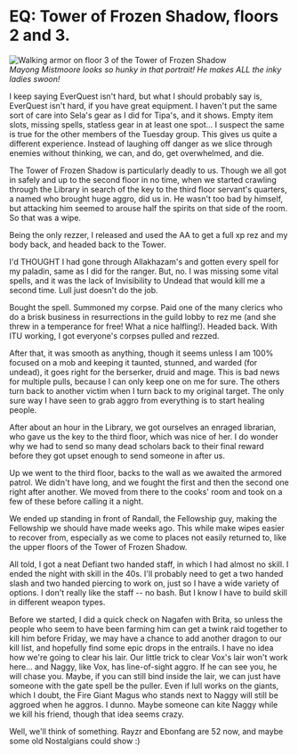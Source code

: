 # EQ: Tower of Frozen Shadow, floors 2 and 3.

![Walking armor on floor 3 of the Tower of Frozen Shadow](http://westkarana.com/wp-content/uploads/2008/07/eqgame-2008-07-15-22-00-20-56.jpg "eqgame-2008-07-15-22-00-20-56")  
*Mayong Mistmoore looks so hunky in that portrait! He makes ALL the inky ladies swoon!*

I keep saying EverQuest isn't hard, but what I should probably say is, EverQuest isn't hard, if you have great equipment. I haven't put the same sort of care into Sela's gear as I did for Tipa's, and it shows. Empty item slots, missing spells, statless gear in at least one spot... I suspect the same is true for the other members of the Tuesday group. This gives us quite a different experience. Instead of laughing off danger as we slice through enemies without thinking, we can, and do, get overwhelmed, and die.

The Tower of Frozen Shadow is particularly deadly to us. Though we all got in safely and up to the second floor in no time, when we started crawling through the Library in search of the key to the third floor servant's quarters, a named who brought huge aggro, did us in. He wasn't too bad by himself, but attacking him seemed to arouse half the spirits on that side of the room. So that was a wipe.

Being the only rezzer, I released and used the AA to get a full xp rez and my body back, and headed back to the Tower.

I'd THOUGHT I had gone through Allakhazam's and gotten every spell for my paladin, same as I did for the ranger. But, no. I was missing some vital spells, and it was the lack of Invisibility to Undead that would kill me a second time. Lull just doesn't do the job.

Bought the spell. Summoned my corpse. Paid one of the many clerics who do a brisk business in resurrections in the guild lobby to rez me (and she threw in a temperance for free! What a nice halfling!). Headed back. With ITU working, I got everyone's corpses pulled and rezzed.

After that, it was smooth as anything, though it seems unless I am 100% focused on a mob and keeping it taunted, stunned, and warded (for undead), it goes right for the berserker, druid and mage. This is bad news for multiple pulls, because I can only keep one on me for sure. The others turn back to another victim when I turn back to my original target. The only sure way I have seen to grab aggro from everything is to start healing people. 

After about an hour in the Library, we got ourselves an enraged librarian, who gave us the key to the third floor, which was nice of her. I do wonder why we had to send so many dead scholars back to their final reward before they got upset enough to send someone in after us.

Up we went to the third floor, backs to the wall as we awaited the armored patrol. We didn't have long, and we fought the first and then the second one right after another. We moved from there to the cooks' room and took on a few of these before calling it a night.

We ended up standing in front of Randall, the Fellowship guy, making the Fellowship we should have made weeks ago. This while make wipes easier to recover from, especially as we come to places not easily returned to, like the upper floors of the Tower of Frozen Shadow.

All told, I got a neat Defiant two handed staff, in which I had almost no skill. I ended the night with skill in the 40s. I'll probably need to get a two handed slash and two handed piercing to work on, just so I have a wide variety of options. I don't really like the staff -- no bash. But I know I have to build skill in different weapon types.

Before we started, I did a quick check on Nagafen with Brita, so unless the people who seem to have been farming him can get a twink raid together to kill him before Friday, we may have a chance to add another dragon to our kill list, and hopefully find some epic drops in the entrails. I have no idea how we're going to clear his lair. Our little trick to clear Vox's lair won't work here... and Naggy, like Vox, has line-of-sight aggro. If he can see you, he will chase you. Maybe, if you can still bind inside the lair, we can just have someone with the gate spell be the puller. Even if lull works on the giants, which I doubt, the Fire Giant Magus who stands next to Naggy will still be aggroed when he aggros. I dunno. Maybe someone can kite Naggy while we kill his friend, though that idea seems crazy.

Well, we'll think of something. Rayzr and Ebonfang are 52 now, and maybe some old Nostalgians could show :)

